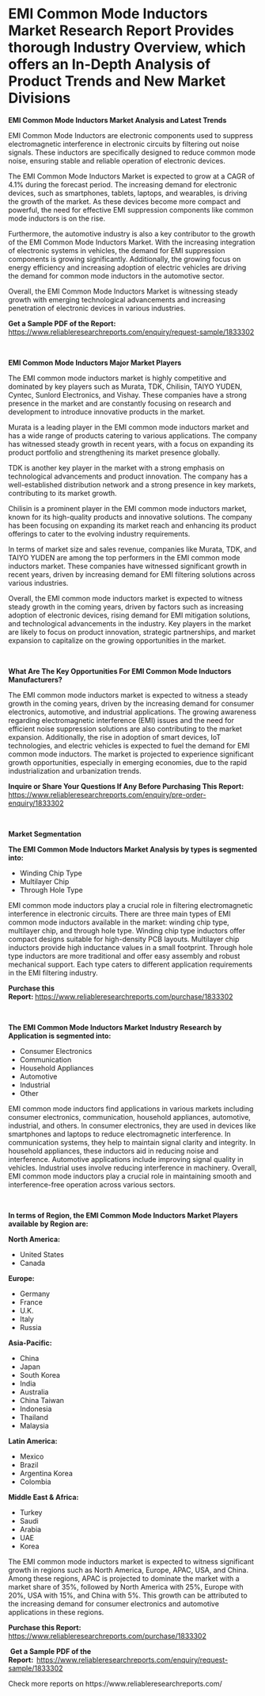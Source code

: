 <p><h1>EMI Common Mode Inductors Market Research Report Provides thorough Industry Overview, which offers an In-Depth Analysis of Product Trends and New Market Divisions</h1></p><p><strong>EMI Common Mode Inductors Market Analysis and Latest Trends</strong></p>
<p><p>EMI Common Mode Inductors are electronic components used to suppress electromagnetic interference in electronic circuits by filtering out noise signals. These inductors are specifically designed to reduce common mode noise, ensuring stable and reliable operation of electronic devices.</p><p>The EMI Common Mode Inductors Market is expected to grow at a CAGR of 4.1% during the forecast period. The increasing demand for electronic devices, such as smartphones, tablets, laptops, and wearables, is driving the growth of the market. As these devices become more compact and powerful, the need for effective EMI suppression components like common mode inductors is on the rise.</p><p>Furthermore, the automotive industry is also a key contributor to the growth of the EMI Common Mode Inductors Market. With the increasing integration of electronic systems in vehicles, the demand for EMI suppression components is growing significantly. Additionally, the growing focus on energy efficiency and increasing adoption of electric vehicles are driving the demand for common mode inductors in the automotive sector.</p><p>Overall, the EMI Common Mode Inductors Market is witnessing steady growth with emerging technological advancements and increasing penetration of electronic devices in various industries.</p></p>
<p><strong>Get a Sample PDF of the Report:&nbsp;</strong> <a href="https://www.reliableresearchreports.com/enquiry/request-sample/1833302">https://www.reliableresearchreports.com/enquiry/request-sample/1833302</a></p>
<p>&nbsp;</p>
<p><strong>EMI Common Mode Inductors Major Market Players</strong></p>
<p><p>The EMI common mode inductors market is highly competitive and dominated by key players such as Murata, TDK, Chilisin, TAIYO YUDEN, Cyntec, Sunlord Electronics, and Vishay. These companies have a strong presence in the market and are constantly focusing on research and development to introduce innovative products in the market.</p><p>Murata is a leading player in the EMI common mode inductors market and has a wide range of products catering to various applications. The company has witnessed steady growth in recent years, with a focus on expanding its product portfolio and strengthening its market presence globally.</p><p>TDK is another key player in the market with a strong emphasis on technological advancements and product innovation. The company has a well-established distribution network and a strong presence in key markets, contributing to its market growth.</p><p>Chilisin is a prominent player in the EMI common mode inductors market, known for its high-quality products and innovative solutions. The company has been focusing on expanding its market reach and enhancing its product offerings to cater to the evolving industry requirements.</p><p>In terms of market size and sales revenue, companies like Murata, TDK, and TAIYO YUDEN are among the top performers in the EMI common mode inductors market. These companies have witnessed significant growth in recent years, driven by increasing demand for EMI filtering solutions across various industries.</p><p>Overall, the EMI common mode inductors market is expected to witness steady growth in the coming years, driven by factors such as increasing adoption of electronic devices, rising demand for EMI mitigation solutions, and technological advancements in the industry. Key players in the market are likely to focus on product innovation, strategic partnerships, and market expansion to capitalize on the growing opportunities in the market.</p></p>
<p>&nbsp;</p>
<p><strong>What Are The Key Opportunities For EMI Common Mode Inductors Manufacturers?</strong></p>
<p><p>The EMI common mode inductors market is expected to witness a steady growth in the coming years, driven by the increasing demand for consumer electronics, automotive, and industrial applications. The growing awareness regarding electromagnetic interference (EMI) issues and the need for efficient noise suppression solutions are also contributing to the market expansion. Additionally, the rise in adoption of smart devices, IoT technologies, and electric vehicles is expected to fuel the demand for EMI common mode inductors. The market is projected to experience significant growth opportunities, especially in emerging economies, due to the rapid industrialization and urbanization trends.</p></p>
<p><strong>Inquire or Share Your Questions If Any Before Purchasing This Report:</strong> <a href="https://www.reliableresearchreports.com/enquiry/pre-order-enquiry/1833302">https://www.reliableresearchreports.com/enquiry/pre-order-enquiry/1833302</a></p>
<p>&nbsp;</p>
<p><strong>Market Segmentation</strong></p>
<p><strong>The EMI Common Mode Inductors Market Analysis by types is segmented into:</strong></p>
<p><ul><li>Winding Chip Type</li><li>Multilayer Chip</li><li>Through Hole Type</li></ul></p>
<p><p>EMI common mode inductors play a crucial role in filtering electromagnetic interference in electronic circuits. There are three main types of EMI common mode inductors available in the market: winding chip type, multilayer chip, and through hole type. Winding chip type inductors offer compact designs suitable for high-density PCB layouts. Multilayer chip inductors provide high inductance values in a small footprint. Through hole type inductors are more traditional and offer easy assembly and robust mechanical support. Each type caters to different application requirements in the EMI filtering industry.</p></p>
<p><strong>Purchase this Report:&nbsp;</strong><a href="https://www.reliableresearchreports.com/purchase/1833302">https://www.reliableresearchreports.com/purchase/1833302</a></p>
<p>&nbsp;</p>
<p><strong>The EMI Common Mode Inductors Market Industry Research by Application is segmented into:</strong></p>
<p><ul><li>Consumer Electronics</li><li>Communication</li><li>Household Appliances</li><li>Automotive</li><li>Industrial</li><li>Other</li></ul></p>
<p><p>EMI common mode inductors find applications in various markets including consumer electronics, communication, household appliances, automotive, industrial, and others. In consumer electronics, they are used in devices like smartphones and laptops to reduce electromagnetic interference. In communication systems, they help to maintain signal clarity and integrity. In household appliances, these inductors aid in reducing noise and interference. Automotive applications include improving signal quality in vehicles. Industrial uses involve reducing interference in machinery. Overall, EMI common mode inductors play a crucial role in maintaining smooth and interference-free operation across various sectors.</p></p>
<p>&nbsp;</p>
<p><strong>In terms of Region, the EMI Common Mode Inductors Market Players available by Region are:</strong></p>
<p>
    <p> <strong> North America: </strong>
        <ul>
            <li>United States</li>
            <li>Canada</li>
        </ul>
        </p> 
    <p> <strong> Europe: </strong>
        <ul>
            <li>Germany</li>
            <li>France</li>
            <li>U.K.</li>
            <li>Italy</li>
            <li>Russia</li>
        </ul>
        </p> 
    <p> <strong> Asia-Pacific: </strong>
        <ul>
            <li>China</li>
            <li>Japan</li>
            <li>South Korea</li>
            <li>India</li>
            <li>Australia</li>
            <li>China Taiwan</li>
            <li>Indonesia</li>
            <li>Thailand</li>
            <li>Malaysia</li>
        </ul>
        </p> 
    <p> <strong> Latin America: </strong>
        <ul>
            <li>Mexico</li>
            <li>Brazil</li>
            <li>Argentina Korea</li>
            <li>Colombia</li>
        </ul>
        </p> 
    <p> <strong> Middle East & Africa: </strong>
        <ul>
            <li>Turkey</li>
            <li>Saudi</li>
            <li>Arabia</li>
            <li>UAE</li>
            <li>Korea</li>
        </ul>
    </p>
    </p>
<p><p>The EMI common mode inductors market is expected to witness significant growth in regions such as North America, Europe, APAC, USA, and China. Among these regions, APAC is projected to dominate the market with a market share of 35%, followed by North America with 25%, Europe with 20%, USA with 15%, and China with 5%. This growth can be attributed to the increasing demand for consumer electronics and automotive applications in these regions.</p></p>
<p><strong>Purchase this Report: </strong><a href="https://www.reliableresearchreports.com/purchase/1833302">https://www.reliableresearchreports.com/purchase/1833302</a></p>
<p>&nbsp;<strong>Get a Sample PDF of the Report:&nbsp;&nbsp;</strong><a href="https://www.reliableresearchreports.com/enquiry/request-sample/1833302">https://www.reliableresearchreports.com/enquiry/request-sample/1833302</a></p>
<p><strong></strong></p>
<p>Check more reports on https://www.reliableresearchreports.com/</p>